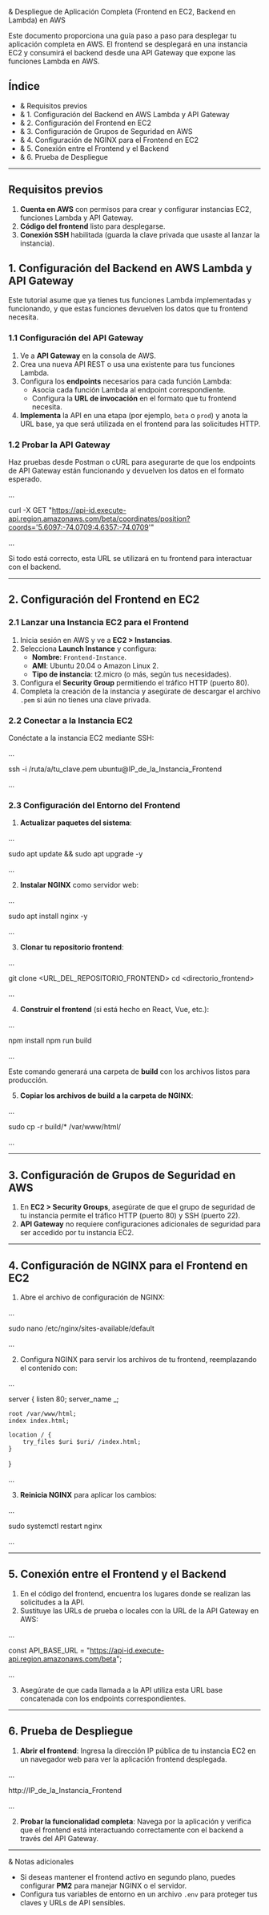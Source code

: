 
& Despliegue de Aplicación Completa (Frontend en EC2, Backend en Lambda) en AWS

Este documento proporciona una guía paso a paso para desplegar tu aplicación completa en AWS. El frontend se desplegará en una instancia EC2 y consumirá el backend desde una API Gateway que expone las funciones Lambda en AWS.

## Índice

- & Requisitos previos
- & 1. Configuración del Backend en AWS Lambda y API Gateway
- & 2. Configuración del Frontend en EC2
- & 3. Configuración de Grupos de Seguridad en AWS
- & 4. Configuración de NGINX para el Frontend en EC2
- & 5. Conexión entre el Frontend y el Backend
- & 6. Prueba de Despliegue
  
---

## Requisitos previos

1. **Cuenta en AWS** con permisos para crear y configurar instancias EC2, funciones Lambda y API Gateway.
2. **Código del frontend** listo para desplegarse.
3. **Conexión SSH** habilitada (guarda la clave privada que usaste al lanzar la instancia).

## 1. Configuración del Backend en AWS Lambda y API Gateway

Este tutorial asume que ya tienes tus funciones Lambda implementadas y funcionando, y que estas funciones devuelven los datos que tu frontend necesita.

### 1.1 Configuración del API Gateway

1. Ve a **API Gateway** en la consola de AWS.
2. Crea una nueva API REST o usa una existente para tus funciones Lambda.
3. Configura los **endpoints** necesarios para cada función Lambda:
   - Asocia cada función Lambda al endpoint correspondiente.
   - Configura la **URL de invocación** en el formato que tu frontend necesita.
4. **Implementa** la API en una etapa (por ejemplo, `beta` o `prod`) y anota la URL base, ya que será utilizada en el frontend para las solicitudes HTTP.

### 1.2 Probar la API Gateway

Haz pruebas desde Postman o cURL para asegurarte de que los endpoints de API Gateway están funcionando y devuelven los datos en el formato esperado.

...

curl -X GET "https://api-id.execute-api.region.amazonaws.com/beta/coordinates/position?coords='5.6097:-74.0709:4.6357:-74.0709'"

...

Si todo está correcto, esta URL se utilizará en tu frontend para interactuar con el backend.

---

## 2. Configuración del Frontend en EC2

### 2.1 Lanzar una Instancia EC2 para el Frontend

1. Inicia sesión en AWS y ve a **EC2 > Instancias**.
2. Selecciona **Launch Instance** y configura:
   - **Nombre**: `Frontend-Instance`.
   - **AMI**: Ubuntu 20.04 o Amazon Linux 2.
   - **Tipo de instancia**: t2.micro (o más, según tus necesidades).
3. Configura el **Security Group** permitiendo el tráfico HTTP (puerto 80).
4. Completa la creación de la instancia y asegúrate de descargar el archivo `.pem` si aún no tienes una clave privada.

### 2.2 Conectar a la Instancia EC2

Conéctate a la instancia EC2 mediante SSH:

...

ssh -i /ruta/a/tu_clave.pem ubuntu@IP_de_la_Instancia_Frontend

...

### 2.3 Configuración del Entorno del Frontend

1. **Actualizar paquetes del sistema**:
   
...

sudo apt update && sudo apt upgrade -y

...

2. **Instalar NGINX** como servidor web:

...

sudo apt install nginx -y

...

3. **Clonar tu repositorio frontend**:

...

git clone <URL_DEL_REPOSITORIO_FRONTEND>
cd <directorio_frontend>

...

4. **Construir el frontend** (si está hecho en React, Vue, etc.):

...

npm install
npm run build

...

Este comando generará una carpeta de **build** con los archivos listos para producción.

5. **Copiar los archivos de build a la carpeta de NGINX**:

...

sudo cp -r build/* /var/www/html/

...

---

## 3. Configuración de Grupos de Seguridad en AWS

1. En **EC2 > Security Groups**, asegúrate de que el grupo de seguridad de tu instancia permite el tráfico HTTP (puerto 80) y SSH (puerto 22).
2. **API Gateway** no requiere configuraciones adicionales de seguridad para ser accedido por tu instancia EC2.

---

## 4. Configuración de NGINX para el Frontend en EC2

1. Abre el archivo de configuración de NGINX:

...

sudo nano /etc/nginx/sites-available/default

...

2. Configura NGINX para servir los archivos de tu frontend, reemplazando el contenido con:

...

server {
    listen 80;
    server_name _;

    root /var/www/html;
    index index.html;

    location / {
        try_files $uri $uri/ /index.html;
    }
}

...

3. **Reinicia NGINX** para aplicar los cambios:

...

sudo systemctl restart nginx

...

---

## 5. Conexión entre el Frontend y el Backend

1. En el código del frontend, encuentra los lugares donde se realizan las solicitudes a la API.
2. Sustituye las URLs de prueba o locales con la URL de la API Gateway en AWS:

...

const API_BASE_URL = "https://api-id.execute-api.region.amazonaws.com/beta";

...

3. Asegúrate de que cada llamada a la API utiliza esta URL base concatenada con los endpoints correspondientes.

---

## 6. Prueba de Despliegue

1. **Abrir el frontend**: Ingresa la dirección IP pública de tu instancia EC2 en un navegador web para ver la aplicación frontend desplegada.
   
...

http://IP_de_la_Instancia_Frontend

...

2. **Probar la funcionalidad completa**: Navega por la aplicación y verifica que el frontend está interactuando correctamente con el backend a través del API Gateway.

---

& Notas adicionales

- Si deseas mantener el frontend activo en segundo plano, puedes configurar **PM2** para manejar NGINX o el servidor.
- Configura tus variables de entorno en un archivo `.env` para proteger tus claves y URLs de API sensibles.
